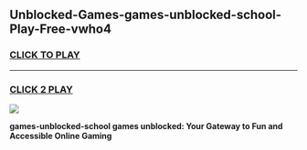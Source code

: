 
## Unblocked-Games-games-unblocked-school-Play-Free-vwho4
<h3>
<a href="https://premium76.site?title=games-unblocked-school&ref=15A">CLICK TO PLAY</a></h3>
<hr>

<h3>
<a href="https://premium76.site?title=games-unblocked-school&ref=15A">CLICK 2 PLAY</a>
  
</h3>

<a href="https://premium76.site?title=games-unblocked-school&ref=15A"><img src="https://clearcache.store/games.png"></a>


**games-unblocked-school games unblocked: Your Gateway to Fun and Accessible Online Gaming**
